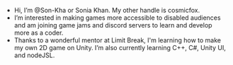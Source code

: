 - Hi, I’m @Son-Kha or Sonia Khan. My other handle is cosmicfox.
- I’m interested in making games more accessible to disabled audiences and am joining game jams and discord servers to learn and develop more as a coder.
- Thanks to a wonderful mentor at Limit Break, I'm learning how to make my own 2D game on Unity. I’m also currently learning C++, C#, Unity UI, and nodeJSL.
<!---
My goals are to make a great portfolio as I gain further skills in game dev.
--->
